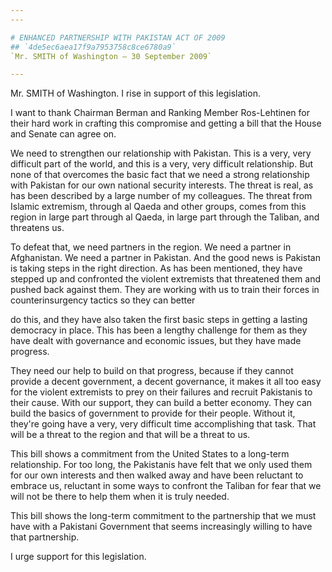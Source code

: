 ```yaml
---
---

# ENHANCED PARTNERSHIP WITH PAKISTAN ACT OF 2009
## `4de5ec6aea17f9a7953758c8ce6780a9`
`Mr. SMITH of Washington — 30 September 2009`

---
```



Mr. SMITH of Washington. I rise in support of this legislation.

I want to thank Chairman Berman and Ranking Member Ros-Lehtinen for 
their hard work in crafting this compromise and getting a bill that the 
House and Senate can agree on.

We need to strengthen our relationship with Pakistan. This is a very, 
very difficult part of the world, and this is a very, very difficult 
relationship. But none of that overcomes the basic fact that we need a 
strong relationship with Pakistan for our own national security 
interests. The threat is real, as has been described by a large number 
of my colleagues. The threat from Islamic extremism, through al Qaeda 
and other groups, comes from this region in large part through al 
Qaeda, in large part through the Taliban, and threatens us.

To defeat that, we need partners in the region. We need a partner in 
Afghanistan. We need a partner in Pakistan. And the good news is 
Pakistan is taking steps in the right direction. As has been mentioned, 
they have stepped up and confronted the violent extremists that 
threatened them and pushed back against them. They are working with us 
to train their forces in counterinsurgency tactics so they can better


do this, and they have also taken the first basic steps in getting a 
lasting democracy in place. This has been a lengthy challenge for them 
as they have dealt with governance and economic issues, but they have 
made progress.

They need our help to build on that progress, because if they cannot 
provide a decent government, a decent governance, it makes it all too 
easy for the violent extremists to prey on their failures and recruit 
Pakistanis to their cause. With our support, they can build a better 
economy. They can build the basics of government to provide for their 
people. Without it, they're going have a very, very difficult time 
accomplishing that task. That will be a threat to the region and that 
will be a threat to us.

This bill shows a commitment from the United States to a long-term 
relationship. For too long, the Pakistanis have felt that we only used 
them for our own interests and then walked away and have been reluctant 
to embrace us, reluctant in some ways to confront the Taliban for fear 
that we will not be there to help them when it is truly needed.

This bill shows the long-term commitment to the partnership that we 
must have with a Pakistani Government that seems increasingly willing 
to have that partnership.

I urge support for this legislation.